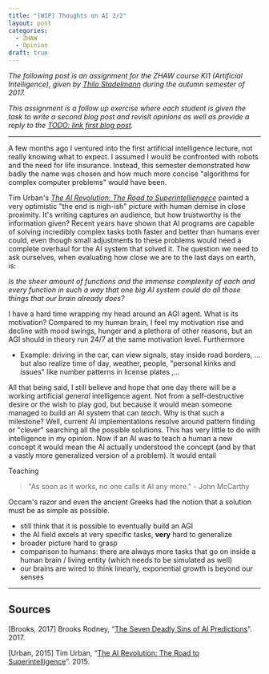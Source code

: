 ```yaml
---
title: "[WIP] Thoughts on AI 2/2"
layout: post
categories:
  - ZHAW
  - Opinion
draft: true
---
```


*The following post is an assignment for the ZHAW course KI1 (Artificial Intelligence), given by [Thilo Stadelmann](http://stdm.github.io) during the autumn semester of 2017.*

*This assignment is a follow up exercise where each student is given the task to write a second blog post and revisit opinions as well as provide a reply to the [TODO: link first blog post]('http://edualc.github.io/thoughts-on-ai').*

---

A few months ago I ventured into the first artificial intelligence lecture, not really knowing what to expect. I assumed I would be confronted with robots and the need for life insurance. Instead, this semester demonstrated how badly the name was chosen and how much more concise "algorithms for complex computer problems" would have been.

Tim Urban's *[The AI Revolution: The Road to Superintelliengece](https://waitbutwhy.com/2015/01/artificial-intelligence-revolution-1.html)* painted a very optimistic "the end is nigh-ish" picture with human demise in close proximity. It's writing captures an audience, but how trustworthy is the information given? Recent years have shown that AI programs are capable of solving incredibly complex tasks both faster and better than humans ever could, even though small adjustments to these problems would need a complete overhaul for the AI system that solved it. The question we need to ask ourselves, when evaluating how close we are to the last days on earth, is: 

*Is the sheer amount of functions and the immense complexity of each and every function in such a way that one big AI system could do all those things that our brain already does?* 

I have a hard time wrapping my head around an AGI agent. What is its motivation? Compared to my human brain, I feel my motivation rise and decline with mood swings, hunger and a plethora of other reasons, but an AGI should in theory run 24/7 at the same motivation level. Furthermore 
- Example: driving in the car, can view signals, stay inside road borders, ... but also realize time of day, weather, people, "personal kinks and issues" like number patterns in license plates ,...

All that being said, I still believe and hope that one day there will be a working artificial *general* intelligence agent. Not from a self-destructive desire or the wish to play god, but because it would mean someone managed to build an AI system that can *teach*. Why is that such a milestone? Well, current AI implementations resolve around pattern finding or "clever" searching all the possible solutions. This has very little to do with intelligence in my opinion. Now if an AI was to teach a human a new concept it would mean the AI actually understood the concept (and by that a vastly more generalized version of a problem). It would entail 



Teaching

> "As soon as it works, no one calls it AI any more." - John McCarthy

Occam's razor and even the ancient Greeks had the notion that a solution must be as simple as possible.




- still think that it is possible to eventually build an AGI
- the AI field excels at very specific tasks, **very** hard to generalize
- broader picture hard to grasp
- comparison to humans: there are always more tasks that go on inside a human brain / living entity (which needs to be simulated as well)
- our brains are wired to think linearly, exponential growth is beyond our senses

---

## Sources
[Brooks, 2017] Brooks Rodney, “[The Seven Deadly Sins of AI Predictions](https://www.technologyreview.com/s/609048/the-seven-deadly-sins-of-ai-predictions/)”. 2017.

[Urban, 2015] Tim Urban, “[The AI Revolution: The Road to Superintelligence](https://waitbutwhy.com/2015/01/artificial-intelligence-revolution-1.html)”. 2015.
